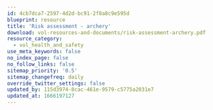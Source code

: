 ```yaml
---
id: 4cb7dca7-2597-4d2d-bc91-2f8a8c9e595d
blueprint: resource
title: 'Risk assessment - archery'
download: vol-resources-and-documents/risk-assessment-archery.pdf
resource_category:
  - vol_health_and_safety
use_meta_keywords: false
no_index_page: false
no_follow_links: false
sitemap_priority: '0.5'
sitemap_changefreq: daily
override_twitter_settings: false
updated_by: 115d3974-8cac-461e-9579-c5775a2031e7
updated_at: 1666197127
---
```

